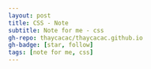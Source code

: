 ```yaml
---
layout: post
title: CSS - Note
subtitle: Note for me - css
gh-repo: thaycacac/thaycacac.github.io
gh-badge: [star, follow]
tags: [note for me, css]
---
```

